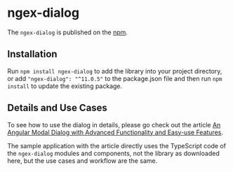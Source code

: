 # ngex-dialog

The `ngex-dialog` is published on the [npm](https://www.npmjs.com/package/ngex-dialog). 

## Installation

Run `npm install ngex-dialog` to add the library into your project directory, or add `"ngex-dialog": "^11.0.5"` to the package.json file and then run `npm install` to update the existing package.

## Details and Use Cases

To see how to use the dialog in details, please go check out the article [An Angular Modal Dialog with Advanced Functionality and Easy-use Features](https://www.codeproject.com/Articles/1179258/An-Angular-Modal-Dialog-with-Advanced-Functionalit).

The sample application with the article directly uses the TypeScript code of the `ngex-dialog` modules and components, not the library as downloaded here, but the use cases and workflow are the same.

